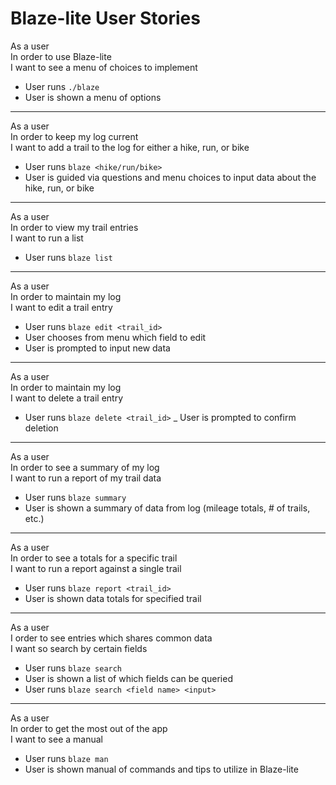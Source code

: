 Blaze-lite User Stories
=======================

As a user<br />
In order to use Blaze-lite<br />
I want to see a menu of choices to implement<br />

  - User runs `./blaze`
  - User is shown a menu of options

<hr />

As a user<br />
In order to keep my log current<br />
I want to add a trail to the log for either a hike, run, or bike<br />

  - User runs `blaze <hike/run/bike>`
  - User is guided via questions and menu choices to input data about the hike, run, or bike

<hr />

As a user<br />
In order to view my trail entries<br />
I want to run a list<br />

  - User runs `blaze list`

<hr />

As a user<br />
In order to maintain my log<br />
I want to edit a trail entry<br />

  - User runs `blaze edit <trail_id>`
  - User chooses from menu which field to edit
  - User is prompted to input new data

<hr />

As a user<br />
In order to maintain my log<br />
I want to delete a trail entry<br />

  - User runs `blaze delete <trail_id>`
  _ User is prompted to confirm deletion

<hr />

As a user<br />
In order to see a summary of my log<br />
I want to run a report of my trail data<br />

  - User runs `blaze summary`
  - User is shown a summary of data from log (mileage totals, # of trails, etc.)

<hr />

As a user<br />
In order to see a totals for a specific trail<br />
I want to run a report against a single trail<br />

  - User runs `blaze report <trail_id>`
  - User is shown data totals for specified trail

<hr />

As a user<br />
I order to see entries which shares common data<br />
I want so search by certain fields<br />

  - User runs `blaze search`
  - User is shown a list of which fields can be queried
  - User runs `blaze search <field name> <input>`

<hr />

As a user<br />
In order to get the most out of the app<br />
I want to see a manual<br />

  - User runs `blaze man`
  - User is shown manual of commands and tips to utilize in Blaze-lite
